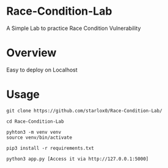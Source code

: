 # Race-Condition-Lab
A Simple Lab to practice Race Condition Vulnerability

# Overview
Easy to deploy on Localhost

# Usage
```console
git clone https://github.com/starlox0/Race-Condition-Lab/
```
```console
cd Race-Condition-Lab
```
```console
pyhton3 -m venv venv
source venv/bin/activate
```
```console
pip3 install -r requirements.txt
```
```console
python3 app.py [Access it via http://127.0.0.1:5000]
```
